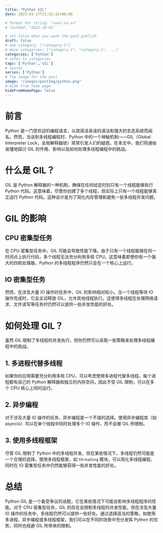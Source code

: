 ```yaml
---
title: "Python GIL"
date: 2023-03-27T21:52:32+08:00

# format for string: "xxxx-xx-xx"
# lastmod: "2022-10-01"

# set false when you want the post publish
draft: false
# one category: ["category-1"] 
# more categories: ["category-1", "category-2", ...]
categories: ['Python']
# refer to categories
tags: ['Python','GIL']
# seires
series: ['Python']
# Top image for the post
image: "/images/postImg/python.png"
# Hide from home page
hideFromHomePage: false
---
```



<!--more-->

# 前言

Python 是一门受欢迎的编程语言，以其简洁易读的语法和强大的生态系统而闻名。然而，当谈到多线程编程时，Python 中的一个神秘机制——GIL（Global Interpreter Lock，全局解释器锁）常常引发人们的疑惑。在本文中，我们将通俗易懂地探讨 GIL 的作用、影响以及如何处理多线程编程中的挑战。

# 什么是 GIL？

GIL 是 Python 解释器的一种机制，确保在任何给定时刻只有一个线程能够执行 Python 代码。这意味着，尽管你创建了多个线程，但实际上只有一个线程能够真正运行 Python 代码。这种设计是为了简化内存管理和避免一些多线程并发问题。

# GIL 的影响

## CPU 密集型任务

在 CPU 密集型任务中，GIL 可能会导致性能下降。由于只有一个线程能够在同一时间点上执行代码，多个线程无法充分利用多核 CPU。这意味着即使你有一个强大的四核处理器，Python 的多线程程序仍然只会在一个核心上运行。

## IO 密集型任务

然而，在涉及大量 IO 操作的任务中，GIL 的影响相对较小。当一个线程等待 IO 操作完成时，它会主动释放 GIL，允许其他线程执行。这使得多线程在处理网络请求、文件读写等任务时仍然可以提供一些并发性能的好处。

# 如何处理 GIL？

虽然 GIL 限制了多线程的并发执行，但你仍然可以采取一些策略来处理多线程编程中的挑战。

## 1. 多进程代替多线程

如果你的应用需要充分利用多核 CPU，可以考虑使用多进程代替多线程。每个进程都有自己的 Python 解释器和独立的内存空间，因此不受 GIL 限制，可以在多个 CPU 核心上同时运行。

## 2. 异步编程

对于涉及大量 IO 操作的任务，异步编程是一个不错的选择。使用异步编程库（如 asyncio）可以在单个线程中同时处理多个 IO 操作，而不会被 GIL 所限制。

## 3. 使用多线程框架

尽管 GIL 限制了 Python 中的多线程并发，但在某些情况下，多线程仍然可能是一个合理的选择。使用多线程框架，如 `threading` 模块，可以简化多线程编程，同时在 IO 密集型任务中仍然能够获得一些并发性能的好处。

# 总结

Python GIL 是一个备受争议的话题，它在某些情况下可能会影响多线程程序的性能。对于 CPU 密集型任务，GIL 的存在会限制多线程的并发性能，但在涉及大量 IO 操作的任务中，多线程仍然可以提供一些好处。通过选择适当的策略，如使用多进程、异步编程或多线程框架，我们可以在不同的场景中充分发挥 Python 的优势，同时也规避 GIL 所带来的限制。
